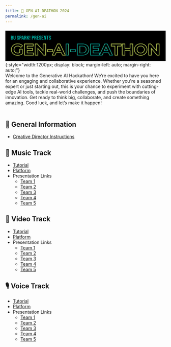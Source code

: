 ```yaml
---
title: 🧠 GEN-AI-DEATHON 2024
permalink: /gen-ai
---
```

![banner](assets/gen-ai-banner.png){:style="width:1200px; display: block; margin-left: auto; margin-right: auto;"}
<br/>
Welcome to the Generative AI Hackathon! We’re excited to have you here for an engaging and collaborative experience. Whether you're a seasoned expert or just starting out, this is your chance to experiment with cutting-edge AI tools, tackle real-world challenges, and push the boundaries of innovation. Get ready to think big, collaborate, and create something amazing. Good luck, and let’s make it happen!
<br/>
<br/>
## 📝 General Information
- [Creative Director Instructions](https://docs.google.com/document/d/1C-fMlxvY0YY9ldPtiF-r3mQCeX--aMdvNS4uLNYmvLk/edit?tab=t.0)
  
## 🎼 Music Track
- [Tutorial](https://docs.google.com/document/d/1iFGQFlldfgFWnFUygA87wCd0tlBiPvwVQis3g2nz1_c/edit?tab=t.0)
- [Platform](https://www.udio.com/home)
- Presentation Links
  - [Team 1](https://gamma.app/docs/TEAM-1-MUSIC-yx0wmeaccg3i1v2)
  - [Team 2](https://gamma.app/docs/TEAM-2-MUSIC-y84dvi4fwxtohp7)
  - [Team 3]( https://gamma.app/docs/qxsjz9vywt5267d)
  - [Team 4](https://gamma.app/docs/2kpmjy21ch4dhk4)
  - [Team 5](https://gamma.app/docs/istls7xcana47w1)
 
## 📼 Video Track
- [Tutorial](https://docs.google.com/document/d/1-lGRU54JWm8brpjY1aNtyUrocgab-9ijV1vJDOsS7pQ/edit?tab=t.0)
- [Platform](https://app.videogen.io/)
- Presentation Links
  - [Team 1](https://gamma.app/docs/x1yo5ckhcdn3zs5)
  - [Team 2](https://gamma.app/docs/52im8g9alc7wdpe)
  - [Team 3](https://gamma.app/docs/pd6bkoxbi7tes7h)
  - [Team 4](https://gamma.app/docs/ks4rfnwkshmyrz0)
  - [Team 5](https://gamma.app/docs/qb14c36hmlr2g5n)
 
## 🎙️ Voice Track
- [Tutorial](https://docs.google.com/document/d/1XJzsii8vP7mRkR69VvOo_NHq6kXQM2IqQBCTQqYgrlA/edit?usp=sharing)
- [Platform](https://elevenlabs.io/)
- Presentation Links
  - [Team 1](https://gamma.app/docs/9raczrxitrpmpgn)
  - [Team 2](https://gamma.app/docs/6uqg1ru690agdq3)
  - [Team 3](https://gamma.app/docs/zwpeaepeor0of2h)
  - [Team 4](https://gamma.app/docs/cbf780n3shox7xu)
  - [Team 5](https://gamma.app/docs/lm3277f2o87l9as)
